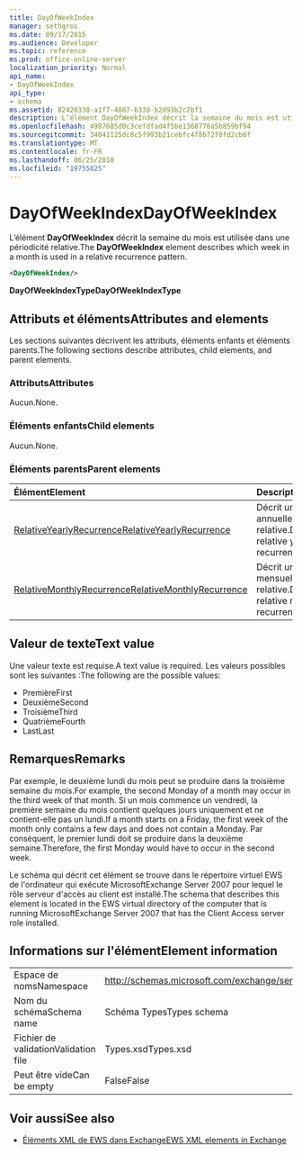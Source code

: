 ```yaml
---
title: DayOfWeekIndex
manager: sethgros
ms.date: 09/17/2015
ms.audience: Developer
ms.topic: reference
ms.prod: office-online-server
localization_priority: Normal
api_name:
- DayOfWeekIndex
api_type:
- schema
ms.assetid: 82420338-a1f7-4887-b338-b2d93b2c2bf1
description: L’élément DayOfWeekIndex décrit la semaine du mois est utilisée dans une périodicité relative.
ms.openlocfilehash: 4987685d0c3cefdfad4f5be1368776a5b859bf94
ms.sourcegitcommit: 34041125dc8c5f993b21cebfc4f8b72f0fd2cb6f
ms.translationtype: MT
ms.contentlocale: fr-FR
ms.lasthandoff: 06/25/2018
ms.locfileid: "19755825"
---
```

# <a name="dayofweekindex"></a><span data-ttu-id="63aa9-103">DayOfWeekIndex</span><span class="sxs-lookup"><span data-stu-id="63aa9-103">DayOfWeekIndex</span></span>

<span data-ttu-id="63aa9-104">L’élément **DayOfWeekIndex** décrit la semaine du mois est utilisée dans une périodicité relative.</span><span class="sxs-lookup"><span data-stu-id="63aa9-104">The **DayOfWeekIndex** element describes which week in a month is used in a relative recurrence pattern.</span></span> 
  
```xml
<DayOfWeekIndex/>
```

<span data-ttu-id="63aa9-105">**DayOfWeekIndexType**</span><span class="sxs-lookup"><span data-stu-id="63aa9-105">**DayOfWeekIndexType**</span></span>

## <a name="attributes-and-elements"></a><span data-ttu-id="63aa9-106">Attributs et éléments</span><span class="sxs-lookup"><span data-stu-id="63aa9-106">Attributes and elements</span></span>

<span data-ttu-id="63aa9-107">Les sections suivantes décrivent les attributs, éléments enfants et éléments parents.</span><span class="sxs-lookup"><span data-stu-id="63aa9-107">The following sections describe attributes, child elements, and parent elements.</span></span>
  
### <a name="attributes"></a><span data-ttu-id="63aa9-108">Attributs</span><span class="sxs-lookup"><span data-stu-id="63aa9-108">Attributes</span></span>

<span data-ttu-id="63aa9-109">Aucun.</span><span class="sxs-lookup"><span data-stu-id="63aa9-109">None.</span></span>
  
### <a name="child-elements"></a><span data-ttu-id="63aa9-110">Éléments enfants</span><span class="sxs-lookup"><span data-stu-id="63aa9-110">Child elements</span></span>

<span data-ttu-id="63aa9-111">Aucun.</span><span class="sxs-lookup"><span data-stu-id="63aa9-111">None.</span></span>
  
### <a name="parent-elements"></a><span data-ttu-id="63aa9-112">Éléments parents</span><span class="sxs-lookup"><span data-stu-id="63aa9-112">Parent elements</span></span>

|<span data-ttu-id="63aa9-113">**Élément**</span><span class="sxs-lookup"><span data-stu-id="63aa9-113">**Element**</span></span>|<span data-ttu-id="63aa9-114">**Description**</span><span class="sxs-lookup"><span data-stu-id="63aa9-114">**Description**</span></span>|
|:-----|:-----|
|[<span data-ttu-id="63aa9-115">RelativeYearlyRecurrence</span><span class="sxs-lookup"><span data-stu-id="63aa9-115">RelativeYearlyRecurrence</span></span>](relativeyearlyrecurrence.md) <br/> |<span data-ttu-id="63aa9-116">Décrit une périodicité annuelle relative.</span><span class="sxs-lookup"><span data-stu-id="63aa9-116">Describes a relative yearly recurrence pattern.</span></span>  <br/> |
|[<span data-ttu-id="63aa9-117">RelativeMonthlyRecurrence</span><span class="sxs-lookup"><span data-stu-id="63aa9-117">RelativeMonthlyRecurrence</span></span>](relativemonthlyrecurrence.md) <br/> |<span data-ttu-id="63aa9-118">Décrit une périodicité mensuelle relative.</span><span class="sxs-lookup"><span data-stu-id="63aa9-118">Describes a relative monthly recurrence pattern.</span></span>  <br/> |
   
## <a name="text-value"></a><span data-ttu-id="63aa9-119">Valeur de texte</span><span class="sxs-lookup"><span data-stu-id="63aa9-119">Text value</span></span>

<span data-ttu-id="63aa9-120">Une valeur texte est requise.</span><span class="sxs-lookup"><span data-stu-id="63aa9-120">A text value is required.</span></span> <span data-ttu-id="63aa9-121">Les valeurs possibles sont les suivantes :</span><span class="sxs-lookup"><span data-stu-id="63aa9-121">The following are the possible values:</span></span>
  
- <span data-ttu-id="63aa9-122">Première</span><span class="sxs-lookup"><span data-stu-id="63aa9-122">First</span></span>    
- <span data-ttu-id="63aa9-123">Deuxième</span><span class="sxs-lookup"><span data-stu-id="63aa9-123">Second</span></span>    
- <span data-ttu-id="63aa9-124">Troisième</span><span class="sxs-lookup"><span data-stu-id="63aa9-124">Third</span></span>    
- <span data-ttu-id="63aa9-125">Quatrième</span><span class="sxs-lookup"><span data-stu-id="63aa9-125">Fourth</span></span>    
- <span data-ttu-id="63aa9-126">Last</span><span class="sxs-lookup"><span data-stu-id="63aa9-126">Last</span></span>
    
## <a name="remarks"></a><span data-ttu-id="63aa9-127">Remarques</span><span class="sxs-lookup"><span data-stu-id="63aa9-127">Remarks</span></span>

<span data-ttu-id="63aa9-128">Par exemple, le deuxième lundi du mois peut se produire dans la troisième semaine du mois.</span><span class="sxs-lookup"><span data-stu-id="63aa9-128">For example, the second Monday of a month may occur in the third week of that month.</span></span> <span data-ttu-id="63aa9-129">Si un mois commence un vendredi, la première semaine du mois contient quelques jours uniquement et ne contient-elle pas un lundi.</span><span class="sxs-lookup"><span data-stu-id="63aa9-129">If a month starts on a Friday, the first week of the month only contains a few days and does not contain a Monday.</span></span> <span data-ttu-id="63aa9-130">Par conséquent, le premier lundi doit se produire dans la deuxième semaine.</span><span class="sxs-lookup"><span data-stu-id="63aa9-130">Therefore, the first Monday would have to occur in the second week.</span></span>
  
<span data-ttu-id="63aa9-131">Le schéma qui décrit cet élément se trouve dans le répertoire virtuel EWS de l'ordinateur qui exécute MicrosoftExchange Server 2007 pour lequel le rôle serveur d'accès au client est installé.</span><span class="sxs-lookup"><span data-stu-id="63aa9-131">The schema that describes this element is located in the EWS virtual directory of the computer that is running MicrosoftExchange Server 2007 that has the Client Access server role installed.</span></span>
  
## <a name="element-information"></a><span data-ttu-id="63aa9-132">Informations sur l'élément</span><span class="sxs-lookup"><span data-stu-id="63aa9-132">Element information</span></span>

|||
|:-----|:-----|
|<span data-ttu-id="63aa9-133">Espace de noms</span><span class="sxs-lookup"><span data-stu-id="63aa9-133">Namespace</span></span>  <br/> |http://schemas.microsoft.com/exchange/services/2006/types  <br/> |
|<span data-ttu-id="63aa9-134">Nom du schéma</span><span class="sxs-lookup"><span data-stu-id="63aa9-134">Schema name</span></span>  <br/> |<span data-ttu-id="63aa9-135">Schéma Types</span><span class="sxs-lookup"><span data-stu-id="63aa9-135">Types schema</span></span>  <br/> |
|<span data-ttu-id="63aa9-136">Fichier de validation</span><span class="sxs-lookup"><span data-stu-id="63aa9-136">Validation file</span></span>  <br/> |<span data-ttu-id="63aa9-137">Types.xsd</span><span class="sxs-lookup"><span data-stu-id="63aa9-137">Types.xsd</span></span>  <br/> |
|<span data-ttu-id="63aa9-138">Peut être vide</span><span class="sxs-lookup"><span data-stu-id="63aa9-138">Can be empty</span></span>  <br/> |<span data-ttu-id="63aa9-139">False</span><span class="sxs-lookup"><span data-stu-id="63aa9-139">False</span></span>  <br/> |
   
## <a name="see-also"></a><span data-ttu-id="63aa9-140">Voir aussi</span><span class="sxs-lookup"><span data-stu-id="63aa9-140">See also</span></span>

- [<span data-ttu-id="63aa9-141">Éléments XML de EWS dans Exchange</span><span class="sxs-lookup"><span data-stu-id="63aa9-141">EWS XML elements in Exchange</span></span>](ews-xml-elements-in-exchange.md)

